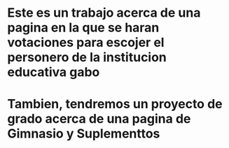# Este es un trabajo acerca de una pagina en la que se haran votaciones para escojer el personero de la institucion educativa gabo
# Tambien, tendremos un proyecto de grado acerca de una pagina de Gimnasio y Suplementtos 
